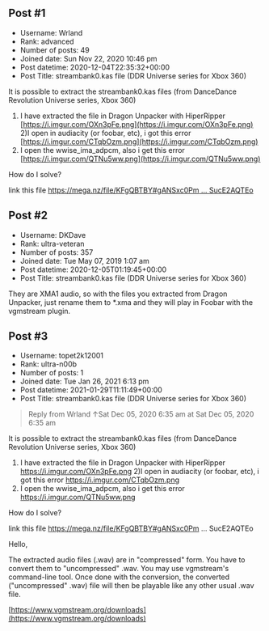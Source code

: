 ## Post #1
- Username: Wrland
- Rank: advanced
- Number of posts: 49
- Joined date: Sun Nov 22, 2020 10:46 pm
- Post datetime: 2020-12-04T22:35:32+00:00
- Post Title: streambank0.kas file (DDR Universe series for Xbox 360)

It is possible to extract the streambank0.kas files (from DanceDance Revolution Universe series, Xbox 360)
1) I have extracted the file in Dragon Unpacker with HiperRipper [https://i.imgur.com/OXn3pFe.png](https://i.imgur.com/OXn3pFe.png)
2)I open in audiacity (or foobar, etc), i got this error [https://i.imgur.com/CTqbOzm.png](https://i.imgur.com/CTqbOzm.png)
3) I open the wwise_ima_adpcm, also i get this error [https://i.imgur.com/QTNu5ww.png](https://i.imgur.com/QTNu5ww.png)

How do I solve?

link this file [https://mega.nz/file/KFgQBTBY#gANSxc0Pm ... SucE2AQTEo](https://mega.nz/file/KFgQBTBY#gANSxc0Pm7qWawt6_VY4loEkNRTD3d5s3SucE2AQTEo)
## Post #2
- Username: DKDave
- Rank: ultra-veteran
- Number of posts: 357
- Joined date: Tue May 07, 2019 1:07 am
- Post datetime: 2020-12-05T01:19:45+00:00
- Post Title: streambank0.kas file (DDR Universe series for Xbox 360)

They are XMA1 audio, so with the files you extracted from Dragon Unpacker, just rename them to *.xma and they will play in Foobar with the vgmstream plugin.
## Post #3
- Username: topet2k12001
- Rank: ultra-n00b
- Number of posts: 1
- Joined date: Tue Jan 26, 2021 6:13 pm
- Post datetime: 2021-01-29T11:11:49+00:00
- Post Title: streambank0.kas file (DDR Universe series for Xbox 360)

> Reply from Wrland ↑Sat Dec 05, 2020 6:35 am at Sat Dec 05, 2020 6:35 am
>
> 
It is possible to extract the streambank0.kas files (from DanceDance Revolution Universe series, Xbox 360)
1) I have extracted the file in Dragon Unpacker with HiperRipper https://i.imgur.com/OXn3pFe.png
2)I open in audiacity (or foobar, etc), i got this error https://i.imgur.com/CTqbOzm.png
3) I open the wwise_ima_adpcm, also i get this error https://i.imgur.com/QTNu5ww.png

How do I solve?

link this file https://mega.nz/file/KFgQBTBY#gANSxc0Pm ... SucE2AQTEo

Hello,

The extracted audio files (.wav) are in "compressed" form. You have to convert them to "uncompressed" .wav. You may use vgmstream's command-line tool. Once done with the conversion, the converted ("uncompressed" .wav) file will then be playable like any other usual .wav file.

[https://www.vgmstream.org/downloads](https://www.vgmstream.org/downloads)

